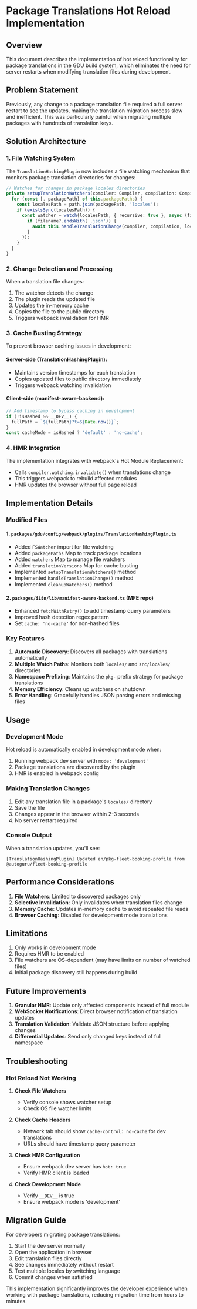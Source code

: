 # Package Translations Hot Reload Implementation

## Overview
This document describes the implementation of hot reload functionality for package translations in the GDU build system, which eliminates the need for server restarts when modifying translation files during development.

## Problem Statement
Previously, any change to a package translation file required a full server restart to see the updates, making the translation migration process slow and inefficient. This was particularly painful when migrating multiple packages with hundreds of translation keys.

## Solution Architecture

### 1. File Watching System
The `TranslationHashingPlugin` now includes a file watching mechanism that monitors package translation directories for changes:

```typescript
// Watches for changes in package locales directories
private setupTranslationWatchers(compiler: Compiler, compilation: Compilation) {
  for (const [, packagePath] of this.packagePaths) {
    const localesPath = path.join(packagePath, 'locales');
    if (existsSync(localesPath)) {
      const watcher = watch(localesPath, { recursive: true }, async (filename) => {
        if (filename?.endsWith('.json')) {
          await this.handleTranslationChange(compiler, compilation, localesPath, filename);
        }
      });
    }
  }
}
```

### 2. Change Detection and Processing
When a translation file changes:
1. The watcher detects the change
2. The plugin reads the updated file
3. Updates the in-memory cache
4. Copies the file to the public directory
5. Triggers webpack invalidation for HMR

### 3. Cache Busting Strategy
To prevent browser caching issues in development:

#### Server-side (TranslationHashingPlugin):
- Maintains version timestamps for each translation
- Copies updated files to public directory immediately
- Triggers webpack watching invalidation

#### Client-side (manifest-aware-backend):
```typescript
// Add timestamp to bypass caching in development
if (!isHashed && __DEV__) {
  fullPath = `${fullPath}?t=${Date.now()}`;
}
const cacheMode = isHashed ? 'default' : 'no-cache';
```

### 4. HMR Integration
The implementation integrates with webpack's Hot Module Replacement:
- Calls `compiler.watching.invalidate()` when translations change
- This triggers webpack to rebuild affected modules
- HMR updates the browser without full page reload

## Implementation Details

### Modified Files

#### 1. `packages/gdu/config/webpack/plugins/TranslationHashingPlugin.ts`
- Added `FSWatcher` import for file watching
- Added `packagePaths` Map to track package locations
- Added `watchers` Map to manage file watchers
- Added `translationVersions` Map for cache busting
- Implemented `setupTranslationWatchers()` method
- Implemented `handleTranslationChange()` method
- Implemented `cleanupWatchers()` method

#### 2. `packages/i18n/lib/manifest-aware-backend.ts` (MFE repo)
- Enhanced `fetchWithRetry()` to add timestamp query parameters
- Improved hash detection regex pattern
- Set `cache: 'no-cache'` for non-hashed files

### Key Features

1. **Automatic Discovery**: Discovers all packages with translations automatically
2. **Multiple Watch Paths**: Monitors both `locales/` and `src/locales/` directories
3. **Namespace Prefixing**: Maintains the `pkg-` prefix strategy for package translations
4. **Memory Efficiency**: Cleans up watchers on shutdown
5. **Error Handling**: Gracefully handles JSON parsing errors and missing files

## Usage

### Development Mode
Hot reload is automatically enabled in development mode when:
1. Running webpack dev server with `mode: 'development'`
2. Package translations are discovered by the plugin
3. HMR is enabled in webpack config

### Making Translation Changes
1. Edit any translation file in a package's `locales/` directory
2. Save the file
3. Changes appear in the browser within 2-3 seconds
4. No server restart required

### Console Output
When a translation updates, you'll see:
```
[TranslationHashingPlugin] Updated en/pkg-fleet-booking-profile from @autoguru/fleet-booking-profile
```

## Performance Considerations

1. **File Watchers**: Limited to discovered packages only
2. **Selective Invalidation**: Only invalidates when translation files change
3. **Memory Cache**: Updates in-memory cache to avoid repeated file reads
4. **Browser Caching**: Disabled for development mode translations

## Limitations

1. Only works in development mode
2. Requires HMR to be enabled
3. File watchers are OS-dependent (may have limits on number of watched files)
4. Initial package discovery still happens during build

## Future Improvements

1. **Granular HMR**: Update only affected components instead of full module
2. **WebSocket Notifications**: Direct browser notification of translation updates
3. **Translation Validation**: Validate JSON structure before applying changes
4. **Differential Updates**: Send only changed keys instead of full namespace

## Troubleshooting

### Hot Reload Not Working

1. **Check File Watchers**
   - Verify console shows watcher setup
   - Check OS file watcher limits

2. **Check Cache Headers**
   - Network tab should show `cache-control: no-cache` for dev translations
   - URLs should have timestamp query parameter

3. **Check HMR Configuration**
   - Ensure webpack dev server has `hot: true`
   - Verify HMR client is loaded

4. **Check Development Mode**
   - Verify `__DEV__` is true
   - Ensure webpack mode is 'development'

## Migration Guide

For developers migrating package translations:

1. Start the dev server normally
2. Open the application in browser
3. Edit translation files directly
4. See changes immediately without restart
5. Test multiple locales by switching language
6. Commit changes when satisfied

This implementation significantly improves the developer experience when working with package translations, reducing migration time from hours to minutes.